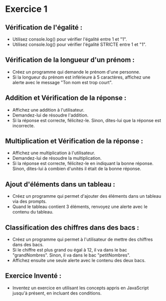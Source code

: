 # Exercice 1
 

## Vérification de l'égalité :

- Utilisez console.log() pour vérifier l'égalité entre 1 et "1".
- Utilisez console.log() pour vérifier l'égalité STRICTE entre 1 et "1".
 

## Vérification de la longueur d'un prénom :

- Créez un programme qui demande le prénom d'une personne.
- Si la longueur du prénom est inférieure à 5 caractères, affichez une alerte avec le message "Ton nom est trop court".
 

## Addition et Vérification de la réponse :

- Affichez une addition à l'utilisateur.
- Demandez-lui de résoudre l'addition.
- Si la réponse est correcte, félicitez-le. Sinon, dites-lui que la réponse est incorrecte.
 

## Multiplication et Vérification de la réponse :

- Affichez une multiplication à l'utilisateur.
- Demandez-lui de résoudre la multiplication.
- Si la réponse est correcte, félicitez-le en indiquant la bonne réponse. Sinon, dites-lui à combien d'unités il était de la bonne réponse.
 

## Ajout d'éléments dans un tableau :

- Créez un programme qui permet d'ajouter des éléments dans un tableau via des prompts.
- Quand le tableau contient 3 éléments, renvoyez une alerte avec le contenu du tableau.
 

## Classification des chiffres dans des bacs :

- Créez un programme qui permet à l'utilisateur de mettre des chiffres dans des bacs.
- Si le chiffre est plus grand ou égal à 12, il va dans le bac "grandNombres". Sinon, il va dans le bac "petitNombres".
- Affichez ensuite une seule alerte avec le contenu des deux bacs.
 

## Exercice Inventé :

- Inventez un exercice en utilisant les concepts appris en JavaScript jusqu'à présent, en incluant des conditions.